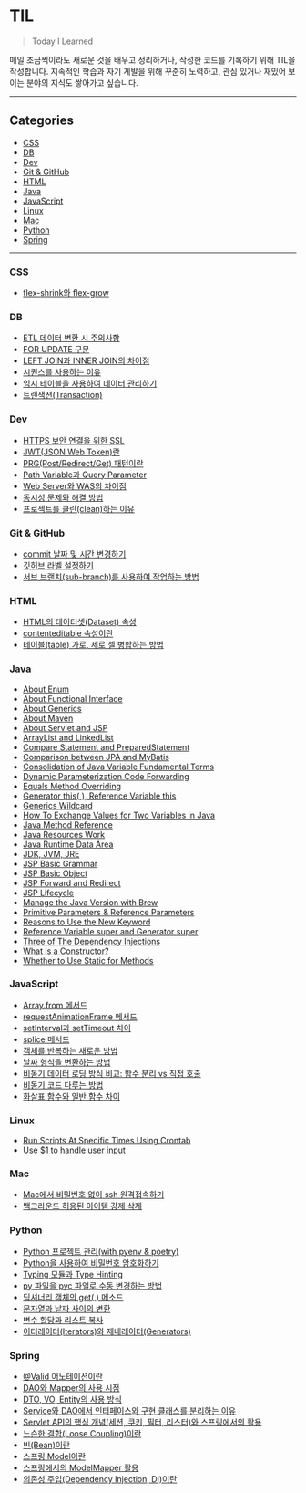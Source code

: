 # TIL

> Today I Learned

매일 조금씩이라도 새로운 것을 배우고 정리하거나, 작성한 코드를 기록하기 위해 TIL을 작성합니다.
지속적인 학습과 자기 계발을 위해 꾸준히 노력하고, 관심 있거나 재밌어 보이는 분야의 지식도 쌓아가고 싶습니다.

<hr>

## Categories

- [CSS](#css)
- [DB](#db)
- [Dev](#dev)
- [Git & GitHub](#git--github)
- [HTML](#html)
- [Java](#java)
- [JavaScript](#javascript)
- [Linux](#linux)
- [Mac](#mac)
- [Python](#python)
- [Spring](#spring)

<hr>

### CSS

- [flex-shrink와 flex-grow](https://github.com/kmseunh/til/blob/main/css/flex-shrink%EC%99%80%20flex-grow.md)

### DB

- [ETL 데이터 변환 시 주의사항](https://github.com/kmseunh/til/blob/main/db/ETL%20%EB%8D%B0%EC%9D%B4%ED%84%B0%20%EB%B3%80%ED%99%98%20%EC%8B%9C%20%EC%A3%BC%EC%9D%98%EC%82%AC%ED%95%AD.md)
- [FOR UPDATE 구문](https://github.com/kmseunh/til/blob/main/db/FOR%20UPDATE%20%EA%B5%AC%EB%AC%B8.md)
- [LEFT JOIN과 INNER JOIN의 차이점](https://github.com/kmseunh/til/blob/main/db/LEFT%20JOIN%EA%B3%BC%20INNER%20JOIN%EC%9D%98%20%EC%B0%A8%EC%9D%B4%EC%A0%90.md)
- [시퀀스를 사용하는 이유](https://github.com/kmseunh/til/blob/main/db/%EC%8B%9C%ED%80%80%EC%8A%A4%EB%A5%BC%20%EC%82%AC%EC%9A%A9%ED%95%98%EB%8A%94%20%EC%9D%B4%EC%9C%A0.md)
- [임시 테이블을 사용하여 데이터 관리하기](https://github.com/kmseunh/til/blob/main/db/%EC%9E%84%EC%8B%9C%20%ED%85%8C%EC%9D%B4%EB%B8%94%EC%9D%84%20%EC%82%AC%EC%9A%A9%ED%95%98%EC%97%AC%20%EB%8D%B0%EC%9D%B4%ED%84%B0%20%EA%B4%80%EB%A6%AC%ED%95%98%EA%B8%B0.md)
- [트랜잭션(Transaction)](https://github.com/kmseunh/til/blob/main/db/%ED%8A%B8%EB%9E%9C%EC%9E%AD%EC%85%98(Transaction).md)

### Dev

- [HTTPS 보안 연결을 위한 SSL](https://github.com/kmseunh/til/blob/main/dev/HTTPS%20%EB%B3%B4%EC%95%88%20%EC%97%B0%EA%B2%B0%EC%9D%84%20%EC%9C%84%ED%95%9C%20SSL.md)
- [JWT(JSON Web Token)란](https://github.com/kmseunh/til/blob/main/dev/JWT(JSON%20Web%20Token)%EB%9E%80.md)
- [PRG(Post/Redirect/Get) 패턴이란](https://github.com/kmseunh/til/blob/main/dev/PRG%20%ED%8C%A8%ED%84%B4.md)
- [Path Variable과 Query Parameter](https://github.com/kmseunh/til/blob/main/dev/Path%20Variable%EA%B3%BC%20Query%20Parameter.md)
- [Web Server와 WAS의 차이점](https://github.com/kmseunh/til/blob/main/dev/Web%20Server%EC%99%80%20WAS%EC%9D%98%20%EC%B0%A8%EC%9D%B4%EC%A0%90.md)
- [동시성 문제와 해결 방법](https://github.com/kmseunh/til/blob/main/dev/%EB%8F%99%EC%8B%9C%EC%84%B1%20%EB%AC%B8%EC%A0%9C%EC%99%80%20%ED%95%B4%EA%B2%B0%20%EB%B0%A9%EB%B2%95.md)
- [프로젝트를 클린(clean)하는 이유](https://github.com/kmseunh/til/blob/main/dev/%ED%94%84%EB%A1%9C%EC%A0%9D%ED%8A%B8%EB%A5%BC%20%ED%81%B4%EB%A6%B0(clean)%ED%95%98%EB%8A%94%20%EC%9D%B4%EC%9C%A0.md)

### Git & GitHub

- [commit 날짜 및 시간 변경하기](https://github.com/kmseunh/til/blob/main/git%20%26%20github/commit%20%EB%82%A0%EC%A7%9C%20%EB%B0%8F%20%EC%8B%9C%EA%B0%84%20%EB%B3%80%EA%B2%BD%ED%95%98%EA%B8%B0.md)
- [깃허브 라벨 설정하기](https://github.com/kmseunh/til/blob/main/git%20%26%20github/%EA%B9%83%ED%97%88%EB%B8%8C%20%EB%9D%BC%EB%B2%A8%20%EC%84%A4%EC%A0%95%ED%95%98%EA%B8%B0.md)
- [서브 브랜치(sub-branch)를 사용하여 작업하는 방법](https://github.com/kmseunh/til/blob/main/git%20%26%20github/%EC%84%9C%EB%B8%8C%20%EB%B8%8C%EB%9E%9C%EC%B9%98(sub-branch)%EB%A5%BC%20%EC%82%AC%EC%9A%A9%ED%95%98%EC%97%AC%20%EC%9E%91%EC%97%85%ED%95%98%EB%8A%94%20%EB%B0%A9%EB%B2%95.md)

### HTML

- [HTML의 데이터셋(Dataset) 속성](https://github.com/kmseunh/til/blob/main/html/HTML%EC%9D%98%20%EB%8D%B0%EC%9D%B4%ED%84%B0%EC%85%8B(Dataset)%20%EC%86%8D%EC%84%B1.md)
- [contenteditable 속성이란](https://github.com/kmseunh/til/blob/main/html/contenteditable%20%EC%86%8D%EC%84%B1%EC%9D%B4%EB%9E%80.md)
- [테이블(table) 가로, 세로 셀 병합하는 방법](https://github.com/kmseunh/til/blob/main/html/%ED%85%8C%EC%9D%B4%EB%B8%94(table)%20%EA%B0%80%EB%A1%9C%2C%20%EC%84%B8%EB%A1%9C%20%EC%85%80%20%EB%B3%91%ED%95%A9%ED%95%98%EB%8A%94%20%EB%B0%A9%EB%B2%95.md)

### Java

- [About Enum](https://github.com/kmseunh/til/blob/main/java/about-enum.md)
- [About Functional Interface](https://github.com/kmseunh/til/blob/main/java/about-functional-interface.md)
- [About Generics](https://github.com/kmseunh/til/blob/main/java/about-generics.md)
- [About Maven](https://github.com/kmseunh/til/blob/main/java/about-maven.md)
- [About Servlet and JSP](https://github.com/kmseunh/til/blob/main/java/about-servlet-and-jsp.md)
- [ArrayList and LinkedList](https://github.com/kmseunh/til/blob/main/java/arraylist-and-linkedlist.md)
- [Compare Statement and PreparedStatement](https://github.com/kmseunh/til/blob/main/java/compare-statementpand-preparedstatement.md)
- [Comparison between JPA and MyBatis](https://github.com/kmseunh/til/blob/main/java/comparison-between-jpa-and-mybatis.md)
- [Consolidation of Java Variable Fundamental Terms](https://github.com/kmseunh/til/blob/main/java/consolidation-of-java-variable-fundamental-terms.md)
- [Dynamic Parameterization Code Forwarding](https://github.com/kmseunh/til/blob/main/java/dynamic-parameterization-code-forwarding.md)
- [Equals Method Overriding](https://github.com/kmseunh/til/blob/main/java/equals-method-overriding.md)
- [Generator this( ), Reference Variable this](https://github.com/kmseunh/til/blob/main/java/generator-this-reference-variable-this.md)
- [Generics Wildcard](https://github.com/kmseunh/til/blob/main/java/generics-wildcard.md)
- [How To Exchange Values for Two Variables in Java](https://github.com/kmseunh/til/blob/main/java/how-to-exchange-values-for-two-variables-in-java.md)
- [Java Method Reference](https://github.com/kmseunh/til/blob/main/java/java-method-reference.md)
- [Java Resources Work](https://github.com/kmseunh/til/blob/main/java/java-resources-work.md)
- [Java Runtime Data Area](https://github.com/kmseunh/til/blob/main/java/java-runtime-data-area.md)
- [JDK, JVM, JRE](https://github.com/kmseunh/til/blob/main/java/jdk-jvm-jre.md)
- [JSP Basic Grammar](https://github.com/kmseunh/til/blob/main/java/jsp-basic-grammar.md)
- [JSP Basic Object](https://github.com/kmseunh/til/blob/main/java/jsp-basic-object.md)
- [JSP Forward and Redirect](https://github.com/kmseunh/til/blob/main/java/jsp-forward-and-redirect.md)
- [JSP Lifecycle](https://github.com/kmseunh/til/blob/main/java/jsp-lifecycle.md)
- [Manage the Java Version with Brew](https://github.com/kmseunh/til/blob/main/java/manage-the-java-version-with-brew.md)
- [Primitive Parameters & Reference Parameters](https://github.com/kmseunh/til/blob/main/java/primitive-parameters-&-reference-parameters.md)
- [Reasons to Use the New Keyword](https://github.com/kmseunh/til/blob/main/java/reasons-to-use-the-new-keyword.md)
- [Reference Variable super and Generator super](https://github.com/kmseunh/til/blob/main/java/reference-variable-super-and-generator-super.md)
- [Three of The Dependency Injections](https://github.com/kmseunh/til/blob/main/java/three-of-the-dependency-injections.md)
- [What is a Constructor?](https://github.com/kmseunh/til/blob/main/java/what-is-a-constructor.md)
- [Whether to Use Static for Methods](https://github.com/kmseunh/til/blob/main/java/whether-to-use-static-for-methods.md)

### JavaScript

- [Array.from 메서드](https://github.com/kmseunh/til/blob/main/javascript/Array.from%20%EB%A9%94%EC%84%9C%EB%93%9C.md)
- [requestAnimationFrame 메서드](https://github.com/kmseunh/til/blob/main/javascript/requestAnimationFrame%20%EB%A9%94%EC%84%9C%EB%93%9C.md)
- [setInterval과 setTimeout 차이](https://github.com/kmseunh/til/blob/main/javascript/setInterval%EA%B3%BC%20setTimeout%20%EC%B0%A8%EC%9D%B4.md)
- [splice 메서드](https://github.com/kmseunh/til/blob/main/javascript/splice%20%EB%A9%94%EC%84%9C%EB%93%9C.md)
- [객체를 반복하는 새로운 방법](https://github.com/kmseunh/til/blob/main/javascript/%EA%B0%9D%EC%B2%B4%EB%A5%BC%20%EB%B0%98%EB%B3%B5%ED%95%98%EB%8A%94%20%EC%83%88%EB%A1%9C%EC%9A%B4%20%EB%B0%A9%EB%B2%95.md)
- [날짜 형식을 변환하는 방법](https://github.com/kmseunh/til/blob/main/javascript/%EB%82%A0%EC%A7%9C%20%ED%98%95%EC%8B%9D%EC%9D%84%20%EB%B3%80%ED%99%98%ED%95%98%EB%8A%94%20%EB%B0%A9%EB%B2%95.md)
- [비동기 데이터 로딩 방식 비교: 함수 분리 vs 직접 호출](https://github.com/kmseunh/til/blob/main/javascript/%EB%B9%84%EB%8F%99%EA%B8%B0%20%EB%8D%B0%EC%9D%B4%ED%84%B0%20%EB%A1%9C%EB%94%A9%20%EB%B0%A9%EC%8B%9D%20%EB%B9%84%EA%B5%90.md)
- [비동기 코드 다루는 방법](https://github.com/kmseunh/til/blob/main/javascript/%EB%B9%84%EB%8F%99%EA%B8%B0%20%EC%BD%94%EB%93%9C%20%EB%8B%A4%EB%A3%A8%EB%8A%94%20%EB%B0%A9%EB%B2%95.md)
- [화살표 함수와 일반 함수 차이](https://github.com/kmseunh/til/blob/main/javascript/%ED%99%94%EC%82%B4%ED%91%9C%20%ED%95%A8%EC%88%98%EC%99%80%20%EC%9D%BC%EB%B0%98%20%ED%95%A8%EC%88%98%20%EC%B0%A8%EC%9D%B4.md)

### Linux

- [Run Scripts At Specific Times Using Crontab](https://github.com/kmseunh/til/blob/main/linux/run-scripts-at-specific-times-using-crontab.md)
- [Use $1 to handle user input](https://github.com/kmseunh/til/blob/main/linux/use-%241-to-handle-user-input.md)

### Mac

- [Mac에서 비밀번호 없이 ssh 원격접속하기](https://github.com/kmseunh/til/blob/main/mac/Mac%EC%97%90%EC%84%9C%20%EB%B9%84%EB%B0%80%EB%B2%88%ED%98%B8%20%EC%97%86%EC%9D%B4%20ssh%20%EC%9B%90%EA%B2%A9%EC%A0%91%EC%86%8D%ED%95%98%EA%B8%B0.md)
- [백그라운드 허용된 아이템 강제 삭제](https://github.com/kmseunh/til/blob/main/mac/%EB%B0%B1%EA%B7%B8%EB%9D%BC%EC%9A%B4%EB%93%9C%20%ED%97%88%EC%9A%A9%EB%90%9C%20%EC%95%84%EC%9D%B4%ED%85%9C%20%EA%B0%95%EC%A0%9C%20%EC%82%AD%EC%A0%9C.md)

### Python

- [Python 프로젝트 관리(with pyenv & poetry)](https://github.com/kmseunh/til/blob/main/python/Python%20%ED%94%84%EB%A1%9C%EC%A0%9D%ED%8A%B8%20%EA%B4%80%EB%A6%AC(with%20pyenv%20%26%20poetry).md)
- [Python을 사용하여 비밀번호 암호화하기](https://github.com/kmseunh/til/blob/main/python/Python%EC%9D%84%20%EC%82%AC%EC%9A%A9%ED%95%98%EC%97%AC%20%EB%B9%84%EB%B0%80%EB%B2%88%ED%98%B8%20%EC%95%94%ED%98%B8%ED%99%94%ED%95%98%EA%B8%B0.md)
- [Typing 모듈과 Type Hinting](https://github.com/kmseunh/til/blob/main/python/Typing%20%EB%AA%A8%EB%93%88%EA%B3%BC%20Type%20Hinting.md)
- [py 파일을 pyc 파일로 수동 변경하는 방법](https://github.com/kmseunh/til/blob/main/python/py%20%ED%8C%8C%EC%9D%BC%EC%9D%84%20pyc%20%ED%8C%8C%EC%9D%BC%EB%A1%9C%20%EC%88%98%EB%8F%99%20%EB%B3%80%EA%B2%BD%ED%95%98%EB%8A%94%20%EB%B0%A9%EB%B2%95.md)
- [딕셔너리 객체의 get( ) 메소드](https://github.com/kmseunh/til/blob/main/python/%EB%94%95%EC%85%94%EB%84%88%EB%A6%AC%20%EA%B0%9D%EC%B2%B4%EC%9D%98%20get(%20)%20%EB%A9%94%EC%86%8C%EB%93%9C.md)
- [문자열과 날짜 사이의 변환](https://github.com/kmseunh/til/blob/main/python/%EB%AC%B8%EC%9E%90%EC%97%B4%EA%B3%BC%20%EB%82%A0%EC%A7%9C%20%EC%82%AC%EC%9D%B4%EC%9D%98%20%EB%B3%80%ED%99%98.md)
- [변수 할당과 리스트 복사](https://github.com/kmseunh/til/blob/main/python/%EB%B3%80%EC%88%98%20%ED%95%A0%EB%8B%B9%EA%B3%BC%20%EB%A6%AC%EC%8A%A4%ED%8A%B8%20%EB%B3%B5%EC%82%AC.md)
- [이터레이터(Iterators)와 제네레이터(Generators)](https://github.com/kmseunh/til/blob/main/python/%EC%9D%B4%ED%84%B0%EB%A0%88%EC%9D%B4%ED%84%B0(Iterators)%EC%99%80%20%EC%A0%9C%EB%84%A4%EB%A0%88%EC%9D%B4%ED%84%B0(Generators).md)

### Spring

- [@Valid 어노테이션이란](https://github.com/kmseunh/til/blob/main/spring/%40vaild%20%EC%96%B4%EB%85%B8%ED%85%8C%EC%9D%B4%EC%85%98.md)
- [DAO와 Mapper의 사용 시점](https://github.com/kmseunh/til/blob/main/spring/DAO%EC%99%80%20Mapper%EC%9D%98%20%EC%82%AC%EC%9A%A9%20%EC%8B%9C%EC%A0%90.md)
- [DTO, VO, Entity의 사용 방식](https://github.com/kmseunh/til/blob/main/spring/DTO%2C%20VO%2C%20Entity%EC%9D%98%20%EC%82%AC%EC%9A%A9%20%EB%B0%A9%EC%8B%9D.md)
- [Service와 DAO에서 인터페이스와 구현 클래스를 분리하는 이유](https://github.com/kmseunh/til/blob/main/spring/Service%EC%99%80%20DAO%EC%97%90%EC%84%9C%20%EC%9D%B8%ED%84%B0%ED%8E%98%EC%9D%B4%EC%8A%A4%EC%99%80%20%EA%B5%AC%ED%98%84%20%ED%81%B4%EB%9E%98%EC%8A%A4%EB%A5%BC%20%EB%B6%84%EB%A6%AC%ED%95%98%EB%8A%94%20%EC%9D%B4%EC%9C%A0.md)
- [Servlet API의 핵심 개념(세션, 쿠키, 필터, 리스터)와 스프링에서의 활용](https://github.com/kmseunh/til/blob/main/spring/Servlet%20API%EC%9D%98%20%ED%95%B5%EC%8B%AC%20%EA%B0%9C%EB%85%90(%EC%84%B8%EC%85%98%2C%20%EC%BF%A0%ED%82%A4%2C%20%ED%95%84%ED%84%B0%2C%20%EB%A6%AC%EC%8A%A4%ED%84%B0)%EC%99%80%20%EC%8A%A4%ED%94%84%EB%A7%81%EC%97%90%EC%84%9C%EC%9D%98%20%ED%99%9C%EC%9A%A9.md)
- [느슨한 결합(Loose Coupling)이란](https://github.com/kmseunh/til/blob/main/spring/%EB%8A%90%EC%8A%A8%ED%95%9C%20%EA%B2%B0%ED%95%A9(Loose%20Coupling).md)
- [빈(Bean)이란](https://github.com/kmseunh/til/blob/main/spring/%EB%B9%88(Bean).md)
- [스프링 Model이란](https://github.com/kmseunh/til/blob/main/spring/%EC%8A%A4%ED%94%84%EB%A7%81%20%EB%AA%A8%EB%8D%B8(Model).md)
- [스프링에서의 ModelMapper 활용](https://github.com/kmseunh/til/blob/main/spring/%EC%8A%A4%ED%94%84%EB%A7%81%EC%97%90%EC%84%9C%EC%9D%98%20ModelMapper%20%ED%99%9C%EC%9A%A9.md)
- [의존성 주입(Dependency Injection, DI)이란](https://github.com/kmseunh/til/blob/main/spring/%EC%9D%98%EC%A1%B4%EC%84%B1%20%EC%A3%BC%EC%9E%85(Dependency%20Injection%2C%20DI).md)
